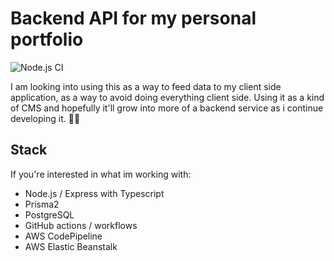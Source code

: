 # Backend API for my personal portfolio

![Node.js CI](https://github.com/KevinRaleie-dev/portfolio-backend/workflows/Node.js%20CI/badge.svg)

I am looking into using this as a way to feed data to my client side application, as a way to avoid doing everything client side. Using it as a kind of CMS and hopefully it'll grow into more of a backend service as i continue developing it. 🤞🏽

## Stack

If you're interested in what im working with:

* Node.js / Express with Typescript
* Prisma2
* PostgreSQL
* GitHub actions / workflows
* AWS CodePipeline
* AWS Elastic Beanstalk